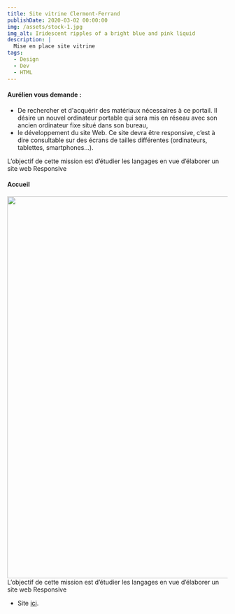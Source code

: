 ```yaml
---
title: Site vitrine Clermont-Ferrand
publishDate: 2020-03-02 00:00:00
img: /assets/stock-1.jpg
img_alt: Iridescent ripples of a bright blue and pink liquid
description: |
  Mise en place site vitrine  
tags:
  - Design
  - Dev
  - HTML
---
```

#### Aurélien vous demande :
- De rechercher et d'acquérir des matériaux nécessaires à ce portail. Il désire un nouvel
ordinateur portable qui sera mis en réseau avec son ancien ordinateur fixe situé dans son
bureau,
- le développement du site Web. Ce site devra être responsive, c’est à dire consultable sur des
écrans de tailles différentes (ordinateurs, tablettes, smartphones…).<br>

L’objectif de cette mission est d’étudier les langages en vue d’élaborer un site web Responsive
#### Accueil

<img
					width="1553"
					height="873"
					src="/assets/clermont.jpg"
					alt=""
				/>
L’objectif de cette mission est d’étudier les langages en vue d’élaborer un site web Responsive
<section>
<div class="content">
	<ul>
		<li>Site <a href="/assets/site-mairie/mairie.html">ici</a>.</li>
	</ul>
</div>
</section>
